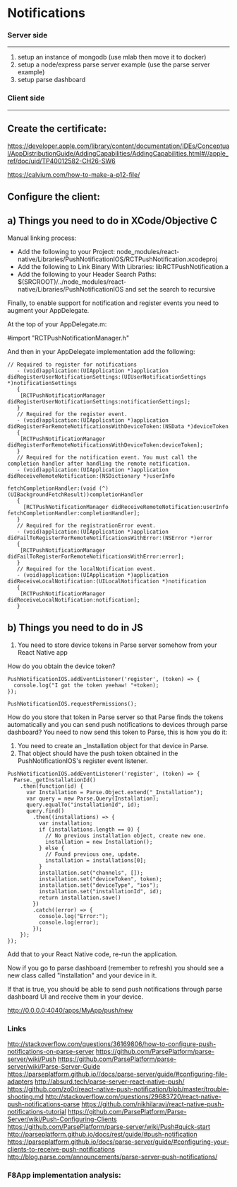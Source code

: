 # Notifications

### Server side
---
1. setup an instance of mongodb (use mlab then move it to docker)
2. setup a node/express parse server example (use the parse server example)
3. setup parse dashboard

### Client side
---
Create the certificate:
---

https://developer.apple.com/library/content/documentation/IDEs/Conceptual/AppDistributionGuide/AddingCapabilities/AddingCapabilities.html#//apple_ref/doc/uid/TP40012582-CH26-SW6

https://calvium.com/how-to-make-a-p12-file/

Configure the client:
---
a) Things you need to do in XCode/Objective C
---
Manual linking process:
* Add the following to your Project: node_modules/react-native/Libraries/PushNotificationIOS/RCTPushNotification.xcodeproj
* Add the following to Link Binary With Libraries: libRCTPushNotification.a
* Add the following to your Header Search Paths: $(SRCROOT)/../node_modules/react-native/Libraries/PushNotificationIOS and set the search to recursive

Finally, to enable support for notification and register events you need to augment your AppDelegate.

At the top of your AppDelegate.m:

#import "RCTPushNotificationManager.h"

And then in your AppDelegate implementation add the following:

```
// Required to register for notifications
   - (void)application:(UIApplication *)application didRegisterUserNotificationSettings:(UIUserNotificationSettings *)notificationSettings
   {
    [RCTPushNotificationManager didRegisterUserNotificationSettings:notificationSettings];
   }
   // Required for the register event.
   - (void)application:(UIApplication *)application didRegisterForRemoteNotificationsWithDeviceToken:(NSData *)deviceToken
   {
    [RCTPushNotificationManager didRegisterForRemoteNotificationsWithDeviceToken:deviceToken];
   }
   // Required for the notification event. You must call the completion handler after handling the remote notification.
   - (void)application:(UIApplication *)application didReceiveRemoteNotification:(NSDictionary *)userInfo
                                                          fetchCompletionHandler:(void (^)(UIBackgroundFetchResult))completionHandler
   {
     [RCTPushNotificationManager didReceiveRemoteNotification:userInfo fetchCompletionHandler:completionHandler];
   }
   // Required for the registrationError event.
   - (void)application:(UIApplication *)application didFailToRegisterForRemoteNotificationsWithError:(NSError *)error
   {
    [RCTPushNotificationManager didFailToRegisterForRemoteNotificationsWithError:error];
   }
   // Required for the localNotification event.
   - (void)application:(UIApplication *)application didReceiveLocalNotification:(UILocalNotification *)notification
   {
    [RCTPushNotificationManager didReceiveLocalNotification:notification];
   }
```



b) Things you need to do in JS
---

1. You need to store device tokens in Parse server somehow from your React Native app

How do you obtain the device token?

```
PushNotificationIOS.addEventListener('register', (token) => {  
  console.log("I got the token yeehaw! "+token);
});

PushNotificationIOS.requestPermissions();
```

How do you store that token in Parse server so that Parse finds the tokens automatically and you can send push notifications to devices through parse dashboard? You need to now send this token to Parse, this is how you do it:

1. You need to create an _Installation object for that device in Parse.
2. That object should have the push token obtained in the PushNotificationIOS's register event listener.

```
PushNotificationIOS.addEventListener('register', (token) => {  
  Parse._getInstallationId()
    .then(function(id) {
      var Installation = Parse.Object.extend("_Installation");
      var query = new Parse.Query(Installation);
      query.equalTo("installationId", id);
      query.find()
        .then((installations) => {
          var installation;
          if (installations.length == 0) {
            // No previous installation object, create new one.
            installation = new Installation();
          } else {
            // Found previous one, update.
            installation = installations[0];
          }
          installation.set("channels", []);
          installation.set("deviceToken", token);
          installation.set("deviceType", "ios");
          installation.set("installationId", id);
          return installation.save()
        })
        .catch((error) => {
          console.log("Error:");
          console.log(error);
        });
    });
});
```
Add that to your React Native code, re-run the application.

Now if you go to parse dashboard (remember to refresh) you should see a new class called "Installation" and your device in it.

If that is true, you should be able to send push notifications through parse dashboard UI and receive them in your device.


http://0.0.0.0:4040/apps/MyApp/push/new

### Links
http://stackoverflow.com/questions/36169806/how-to-configure-push-notifications-on-parse-server
https://github.com/ParsePlatform/parse-server/wiki/Push
https://github.com/ParsePlatform/parse-server/wiki/Parse-Server-Guide
https://parseplatform.github.io//docs/parse-server/guide/#configuring-file-adapters
http://absurd.tech/parse-server-react-native-push/
https://github.com/zo0r/react-native-push-notification/blob/master/trouble-shooting.md
http://stackoverflow.com/questions/29683720/react-native-push-notifications-parse
https://github.com/nikhilaravi/react-native-push-notifications-tutorial
https://github.com/ParsePlatform/Parse-Server/wiki/Push-Configuring-Clients
https://github.com/ParsePlatform/parse-server/wiki/Push#quick-start
http://parseplatform.github.io/docs/rest/guide/#push-notification
https://parseplatform.github.io/docs/parse-server/guide/#configuring-your-clients-to-receive-push-notifications
http://blog.parse.com/announcements/parse-server-push-notifications/
### F8App implementation analysis:
